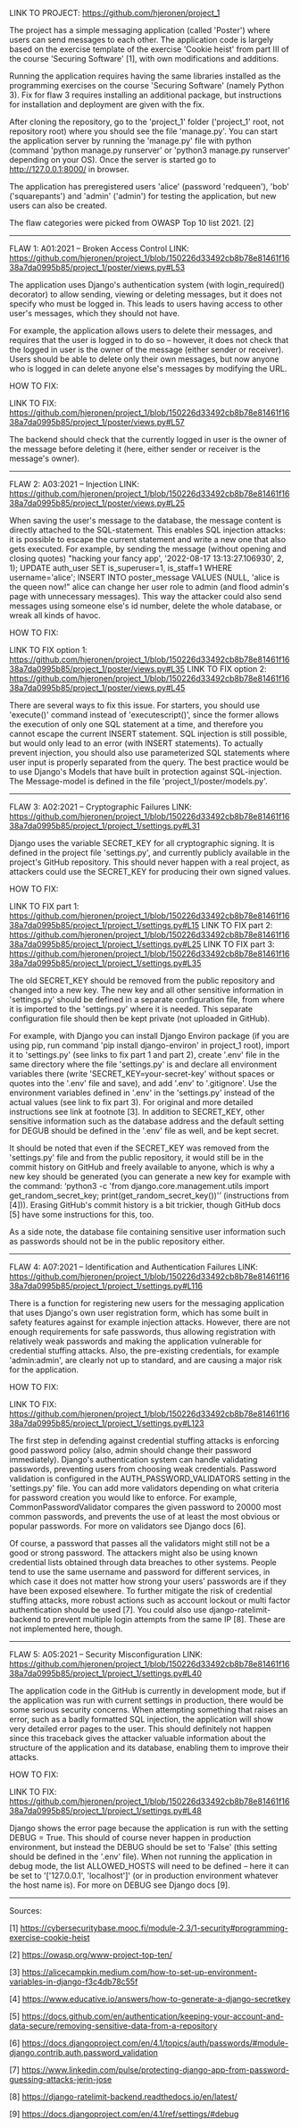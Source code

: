 LINK TO PROJECT: https://github.com/hjeronen/project_1

The project has a simple messaging application (called 'Poster') where users can send messages to each other. The application code is largely based on the exercise template of the exercise 'Cookie heist' from part III of the course 'Securing Software' [1], with own modifications and additions.

Running the application requires having the same libraries installed as the programming exercises on the course 'Securing Software' (namely Python 3). Fix for flaw 3 requires installing an additional package, but instructions for installation and deployment are given with the fix.

After cloning the repository, go to the 'project_1' folder ('project_1' root, not repository root) where you should see the file 'manage.py'. You can start the application server by running the 'manage.py' file with python (command 'python manage.py runserver' or 'python3 manage.py runserver' depending on your OS). Once the server is started go to http://127.0.0.1:8000/ in browser.

The application has preregistered users 'alice' (password 'redqueen'), 'bob' ('squarepants') and 'admin' ('admin') for testing the application, but new users can also be created.

The flaw categories were picked from OWASP Top 10 list 2021. [2]

---------

FLAW 1: A01:2021 – Broken Access Control
LINK: https://github.com/hjeronen/project_1/blob/150226d33492cb8b78e81461f1638a7da0995b85/project_1/poster/views.py#L53

The application uses Django's authentication system (with login_required() decorator) to allow sending, viewing or deleting messages, but it does not specify who must be logged in. This leads to users having access to other user's messages, which they should not have.

For example, the application allows users to delete their messages, and requires that the user is logged in to do so – however, it does not check that the logged in user is the owner of the message (either sender or receiver). Users should be able to delete only their own messages, but now anyone who is logged in can delete anyone else's messages by modifying the URL.

HOW TO FIX:

LINK TO FIX: https://github.com/hjeronen/project_1/blob/150226d33492cb8b78e81461f1638a7da0995b85/project_1/poster/views.py#L57

The backend should check that the currently logged in user is the owner of the message before deleting it (here, either sender or receiver is the message's owner).

---------

FLAW 2: A03:2021 – Injection
LINK: https://github.com/hjeronen/project_1/blob/150226d33492cb8b78e81461f1638a7da0995b85/project_1/poster/views.py#L25

When saving the user's message to the database, the message content is directly attached to the SQL-statement. This enables SQL injection attacks: it is possible to escape the current statement and write a new one that also gets executed. For example, by sending the message (without opening and closing quotes) "hacking your fancy app', '2022-08-17 13:13:27.106930', 2, 1); UPDATE auth_user SET is_superuser=1, is_staff=1 WHERE username='alice'; INSERT INTO poster_message VALUES (NULL, 'alice is the queen now!" alice can change her user role to admin (and flood admin's page with unnecessary messages). This way the attacker could also send messages using someone else's id number, delete the whole database, or wreak all kinds of havoc.

HOW TO FIX:

LINK TO FIX option 1: https://github.com/hjeronen/project_1/blob/150226d33492cb8b78e81461f1638a7da0995b85/project_1/poster/views.py#L35
LINK TO FIX option 2: https://github.com/hjeronen/project_1/blob/150226d33492cb8b78e81461f1638a7da0995b85/project_1/poster/views.py#L45

There are several ways to fix this issue. For starters, you should use 'execute()' command instead of 'executescript()', since the former allows the execution of only one SQL statement at a time, and therefore you cannot escape the current INSERT statement. SQL injection is still possible, but would only lead to an error (with INSERT statements). To actually prevent injection, you should also use parameterized SQL statements where user input is properly separated from the query. The best practice would be to use Django's Models that have built in protection against SQL-injection. The Message-model is defined in the file 'project_1/poster/models.py'.

---------

FLAW 3: A02:2021 – Cryptographic Failures
LINK: https://github.com/hjeronen/project_1/blob/150226d33492cb8b78e81461f1638a7da0995b85/project_1/project_1/settings.py#L31

Django uses the variable SECRET_KEY for all cryptographic signing. It is defined in the project file 'settings.py', and currently publicly available in the project's GitHub repository. This should never happen with a real project, as attackers could use the SECRET_KEY for producing their own signed values.

HOW TO FIX:

LINK TO FIX part 1: https://github.com/hjeronen/project_1/blob/150226d33492cb8b78e81461f1638a7da0995b85/project_1/project_1/settings.py#L15
LINK TO FIX part 2: https://github.com/hjeronen/project_1/blob/150226d33492cb8b78e81461f1638a7da0995b85/project_1/project_1/settings.py#L25
LINK TO FIX part 3: https://github.com/hjeronen/project_1/blob/150226d33492cb8b78e81461f1638a7da0995b85/project_1/project_1/settings.py#L35

The old SECRET_KEY should be removed from the public repository and changed into a new key. The new key and all other sensitive information in 'settings.py' should be defined in a separate configuration file, from where it is imported to the 'settings.py' where it is needed. This separate configuration file should then be kept private (not uploaded in GitHub).

For example, with Django you can install Django Environ package (if you are using pip, run command 'pip install django-environ' in project_1 root), import it to 'settings.py' (see links to fix part 1 and part 2), create '.env' file in the same directory where the file 'settings.py' is and declare all environment variables there (write 'SECRET_KEY=your-secret-key' without spaces or quotes into the '.env' file and save), and add '.env' to '.gitignore'. Use the environment variables defined in '.env' in the 'settings.py' instead of the actual values (see link to fix part 3). For original and more detailed instructions see link at footnote [3]. In addition to SECRET_KEY, other sensitive information such as the database address and the default setting for DEGUB should be defined in the '.env'  file as well, and be kept secret.

It should be noted that even if the SECRET_KEY was removed from the 'settings.py' file and from the public repository, it would still be in the commit history on GitHub and freely available to anyone, which is why a new key should be generated (you can generate a new key for example with the command: ‘python3 -c 'from django.core.management.utils import get_random_secret_key; print(get_random_secret_key())'’ (instructions from [4])). Erasing GitHub's commit history is a bit trickier, though GitHub docs [5] have some instructions for this, too.

As a side note, the database file containing sensitive user information such as passwords should not be in the public repository either.

---------

FLAW 4: A07:2021 – Identification and Authentication Failures
LINK: https://github.com/hjeronen/project_1/blob/150226d33492cb8b78e81461f1638a7da0995b85/project_1/project_1/settings.py#L116

There is a function for registering new users for the messaging application that uses Django's own user registration form, which has some built in safety features against for example injection attacks. However, there are not enough requirements for safe passwords, thus allowing registration with relatively weak passwords and making the application vulnerable for credential stuffing attacks. Also, the pre-existing credentials, for example 'admin:admin', are clearly not up to standard, and are causing a major risk for the application.

HOW TO FIX:

LINK TO FIX: https://github.com/hjeronen/project_1/blob/150226d33492cb8b78e81461f1638a7da0995b85/project_1/project_1/settings.py#L123

The first step in defending against credential stuffing attacks is enforcing good password policy (also, admin should change their password immediately). Django's authentication system can handle validating passwords, preventing users from choosing weak credentials. Password validation is configured in the AUTH_PASSWORD_VALIDATORS setting in the 'settings.py' file. You can add more validators depending on what criteria for password creation you would like to enforce. For example, CommonPasswordValidator compares the given password to 20000 most common passwords, and prevents the use of at least the most obvious or popular passwords. For more on validators see Django docs [6].

Of course, a password that passes all the validators might still not be a good or strong password. The attackers might also be using known credential lists obtained through data breaches to other systems. People tend to use the same username and password for different services, in which case it does not matter how strong your users’ passwords are if they have been exposed elsewhere. To further mitigate the risk of credential stuffing attacks, more robust actions such as account lockout or multi factor authentication should be used [7]. You could also use django-ratelimit-backend to prevent multiple login attempts from the same IP [8]. These are not implemented here, though.

---------

FLAW 5: A05:2021 – Security Misconfiguration
LINK: https://github.com/hjeronen/project_1/blob/150226d33492cb8b78e81461f1638a7da0995b85/project_1/project_1/settings.py#L40

The application code in the GitHub is currently in development mode, but if the application was run with current settings in production, there would be some serious security concerns. When attempting something that raises an error, such as a badly formatted SQL injection, the application will show very detailed error pages to the user. This should definitely not happen since this traceback gives the attacker valuable information about the structure of the application and its database, enabling them to improve their attacks.

HOW TO FIX:

LINK TO FIX: https://github.com/hjeronen/project_1/blob/150226d33492cb8b78e81461f1638a7da0995b85/project_1/project_1/settings.py#L48

Django shows the error page because the application is run with the setting DEBUG = True. This should of course never happen in production environment, but instead the DEBUG should be set to 'False' (this setting should be defined in the '.env' file). When not running the application in debug mode, the list ALLOWED_HOSTS will need to be defined – here it can be set to '['127.0.0.1', 'localhost']' (or in production environment whatever the host name is). For more on DEBUG see Django docs [9].

---------

Sources:

[1] https://cybersecuritybase.mooc.fi/module-2.3/1-security#programming-exercise-cookie-heist

[2] https://owasp.org/www-project-top-ten/

[3] https://alicecampkin.medium.com/how-to-set-up-environment-variables-in-django-f3c4db78c55f

[4] https://www.educative.io/answers/how-to-generate-a-django-secretkey

[5] https://docs.github.com/en/authentication/keeping-your-account-and-data-secure/removing-sensitive-data-from-a-repository

[6] https://docs.djangoproject.com/en/4.1/topics/auth/passwords/#module-django.contrib.auth.password_validation

[7] https://www.linkedin.com/pulse/protecting-django-app-from-password-guessing-attacks-jerin-jose

[8] https://django-ratelimit-backend.readthedocs.io/en/latest/

[9] https://docs.djangoproject.com/en/4.1/ref/settings/#debug
